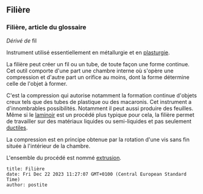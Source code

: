 ## Filière
### Filière, article du glossaire
 _Dérivé de_ fil

Instrument utilisé essentiellement en métallurgie et en [plasturgie](plastiquesplastur.html).

La filière peut créer un fil ou un tube, de toute façon une forme continue. Cet outil comporte d'une part une chambre interne où s'opère une compression et d'autre part un orifice au moins, dont la forme détermine celle de l'objet à former.

C'est la compression qui autorise notamment la formation continue d'objets creux tels que des tubes de plastique ou des macaronis. Cet instrument a d'innombrables possibilités. Notamment il peut aussi produire des feuilles. Même si le [laminoir](laminoir.html) est un procédé plus typique pour cela, la filière permet de travailler sur des matériaux liquides ou semi-liquides et pas seulement [ductiles](ductilite.html).

La compression est en principe obtenue par la rotation d'une vis sans fin située à l'intérieur de la chambre.

L'ensemble du procédé est nommé [extrusion](extrusion.html).


```
title: Filière
date: Fri Dec 22 2023 11:27:07 GMT+0100 (Central European Standard Time)
author: postite
```
